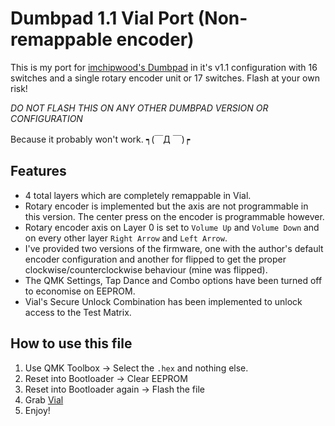 # Dumbpad 1.1 Vial Port (Non-remappable encoder)

This is my port for [imchipwood's Dumbpad](https://github.com/imchipwood/dumbpad) in it's v1.1 configuration with 16 switches and a single rotary encoder unit or 17 switches. Flash at your own risk!

*DO NOT FLASH THIS ON ANY OTHER DUMBPAD VERSION OR CONFIGURATION*

Because it probably won't work. ┑(￣Д ￣)┍

## Features

- 4 total layers which are completely remappable in Vial.
- Rotary encoder is implemented but the axis are not programmable in this version. The center press on the encoder is programmable however.
- Rotary encoder axis on Layer 0 is set to `Volume Up` and `Volume Down` and on every other layer `Right Arrow` and `Left Arrow`.
- I've provided two versions of the firmware, one with the author's default encoder configuration and another for flipped to get the proper clockwise/counterclockwise behaviour (mine was flipped).
- The QMK Settings, Tap Dance and Combo options have been turned off to economise on EEPROM.
- Vial's Secure Unlock Combination has been implemented to unlock access to the Test Matrix.

## How to use this file

1. Use QMK Toolbox -> Select the `.hex` and nothing else.
2. Reset into Bootloader -> Clear EEPROM
3. Reset into Bootloader again -> Flash the file
4. Grab [Vial](https://get.vial.today)
5. Enjoy!
